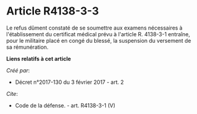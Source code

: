 # Article R4138-3-3

Le refus dûment constaté de se soumettre aux examens nécessaires à l'établissement du certificat médical prévu à l'article R.
4138-3-1 entraîne, pour le militaire placé en congé du blessé, la suspension du versement de sa rémunération.

**Liens relatifs à cet article**

_Créé par_:

  - Décret n°2017-130 du 3 février 2017 - art. 2

_Cite_:

  - Code de la défense. - art. R4138-3-1 (V)

